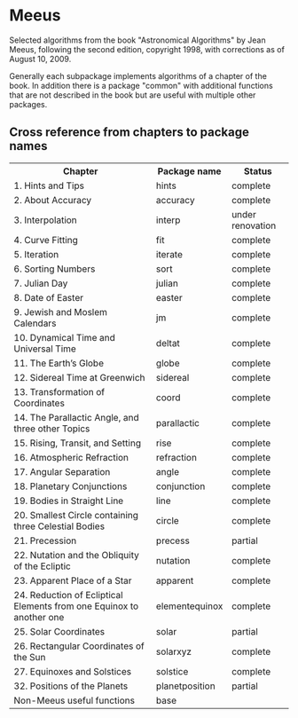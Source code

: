 Meeus
=====

Selected algorithms from the book "Astronomical Algorithms"
by Jean Meeus, following the second edition, copyright 1998,
with corrections as of August 10, 2009.

Generally each subpackage implements algorithms of a chapter of the book.
In addition there is a package "common" with additional functions that
are not described in the book but are useful with multiple other packages.

Cross reference from chapters to package names
----------------------------------------------
<table>
	<tr><th>Chapter</th><th>Package name</th><th>Status</th></tr>
	<tr><td>1.  Hints and Tips</td><td>hints</td><td>complete</td></tr>
	<tr><td>2.  About Accuracy</td><td>accuracy</td><td>complete</td></tr>
    <tr><td>3.  Interpolation</td><td>interp</td><td>under renovation</td></tr>
    <tr><td>4.  Curve Fitting</td><td>fit</td><td>complete</td></tr>
    <tr><td>5.  Iteration</td><td>iterate</td><td>complete</td></tr>
    <tr><td>6.  Sorting Numbers</td><td>sort</td><td>complete</td></tr>
    <tr><td>7.  Julian Day</td><td>julian</td><td>complete</td></tr>
    <tr><td>8.  Date of Easter</td><td>easter</td><td>complete</td></tr>
    <tr><td>9.  Jewish and Moslem Calendars</td><td>jm</td><td>complete</td></tr>
    <tr><td>10. Dynamical Time and Universal Time</td><td>deltat</td><td>complete</td></tr>
    <tr><td>11. The Earth’s Globe</td><td>globe</td><td>complete</td></tr>
    <tr><td>12. Sidereal Time at Greenwich</td><td>sidereal</td><td>complete</td></tr>
    <tr><td>13. Transformation of Coordinates</td><td>coord</td><td>complete</td></tr>
    <tr><td>14. The Parallactic Angle, and three other Topics</td><td>parallactic</td><td>complete</td></tr>
    <tr><td>15. Rising, Transit, and Setting</td><td>rise</td><td>complete</td></tr>
    <tr><td>16. Atmospheric Refraction</td><td>refraction</td><td>complete</td></tr>
    <tr><td>17. Angular Separation</td><td>angle</td><td>complete</td></tr>
    <tr><td>18. Planetary Conjunctions</td><td>conjunction</td><td>complete</td></tr>
    <tr><td>19. Bodies in Straight Line</td><td>line</td><td>complete</td></tr>
    <tr><td>20. Smallest Circle containing three Celestial Bodies</td><td>circle</td><td>complete</td></tr>
    <tr><td>21. Precession</td><td>precess</td><td>partial</td></tr>
    <tr><td>22. Nutation and the Obliquity of the Ecliptic</td><td>nutation</td><td>complete</td></tr>
    <tr><td>23. Apparent Place of a Star</td><td>apparent</td><td>complete</td></tr>
    <tr><td>24. Reduction of Ecliptical Elements from one Equinox to another one</td><td>elementequinox</td><td>complete</td></tr>
    <tr><td>25. Solar Coordinates</td><td>solar</td><td>partial</td></tr>
    <tr><td>26. Rectangular Coordinates of the Sun</td><td>solarxyz</td><td>complete</td></tr>
    <tr><td>27. Equinoxes and Solstices</td><td>solstice</td><td>complete</td></tr>
    <tr><td>32. Positions of the Planets</td><td>planetposition</td><td>partial</td></tr>
    <tr><td>Non-Meeus useful functions</td><td>base</td><td></td></tr>
</table>
